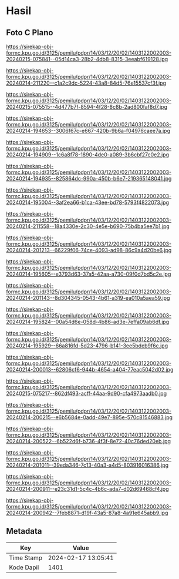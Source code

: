 # Hasil

## Foto C Plano

https://sirekap-obj-formc.kpu.go.id/3125/pemilu/pdpr/14/03/12/20/02/1403122002003-20240215-075841--05d14ca3-28b2-4db8-8315-3eeabf619128.jpg

https://sirekap-obj-formc.kpu.go.id/3125/pemilu/pdpr/14/03/12/20/02/1403122002003-20240214-211220--c1a2c9dc-5224-43a8-84d5-76e15537cf3f.jpg

https://sirekap-obj-formc.kpu.go.id/3125/pemilu/pdpr/14/03/12/20/02/1403122002003-20240215-075515--4d477b7f-8594-4f28-8c8b-2ad800faf8d7.jpg

https://sirekap-obj-formc.kpu.go.id/3125/pemilu/pdpr/14/03/12/20/02/1403122002003-20240214-194653--3006f67c-e667-420b-9b6a-f04976caee7a.jpg

https://sirekap-obj-formc.kpu.go.id/3125/pemilu/pdpr/14/03/12/20/02/1403122002003-20240214-194909--1c6a8f78-1890-4de0-a089-3b6cbf27c0e2.jpg

https://sirekap-obj-formc.kpu.go.id/3125/pemilu/pdpr/14/03/12/20/02/1403122002003-20240214-194935--825864dc-990a-450b-b6e7-219365148041.jpg

https://sirekap-obj-formc.kpu.go.id/3125/pemilu/pdpr/14/03/12/20/02/1403122002003-20240214-195004--3af2ea66-b1ca-43ee-bd78-5793f4822073.jpg

https://sirekap-obj-formc.kpu.go.id/3125/pemilu/pdpr/14/03/12/20/02/1403122002003-20240214-211558--18a4330e-2c30-4e5e-b690-75b4ba5ee7b1.jpg

https://sirekap-obj-formc.kpu.go.id/3125/pemilu/pdpr/14/03/12/20/02/1403122002003-20240214-201213--66229f06-74ce-4093-ad98-86c9a4d20be6.jpg

https://sirekap-obj-formc.kpu.go.id/3125/pemilu/pdpr/14/03/12/20/02/1403122002003-20240214-195605--e3793d63-37a5-42aa-a730-09f0d7bd5c2e.jpg

https://sirekap-obj-formc.kpu.go.id/3125/pemilu/pdpr/14/03/12/20/02/1403122002003-20240214-201143--8d304345-0543-4b61-a319-ea010a5aea59.jpg

https://sirekap-obj-formc.kpu.go.id/3125/pemilu/pdpr/14/03/12/20/02/1403122002003-20240214-195824--00a54d6e-058d-4b86-ad3e-7effa09ab6df.jpg

https://sirekap-obj-formc.kpu.go.id/3125/pemilu/pdpr/14/03/12/20/02/1403122002003-20240214-195929--66a816fd-5d23-4796-b141-3ee5bdeb9f6c.jpg

https://sirekap-obj-formc.kpu.go.id/3125/pemilu/pdpr/14/03/12/20/02/1403122002003-20240214-200013--62806cf6-944b-4654-a404-77eac5042d02.jpg

https://sirekap-obj-formc.kpu.go.id/3125/pemilu/pdpr/14/03/12/20/02/1403122002003-20240215-075217--862df493-acff-44aa-9d90-cfa4973aadb0.jpg

https://sirekap-obj-formc.kpu.go.id/3125/pemilu/pdpr/14/03/12/20/02/1403122002003-20240214-200215--e6b5684e-0add-49e7-895e-570c81546883.jpg

https://sirekap-obj-formc.kpu.go.id/3125/pemilu/pdpr/14/03/12/20/02/1403122002003-20240214-200522--6b522d6f-b736-4f3f-8e72-40c76ded20eb.jpg

https://sirekap-obj-formc.kpu.go.id/3125/pemilu/pdpr/14/03/12/20/02/1403122002003-20240214-201011--39eda346-7c13-40a3-a4d5-803916016386.jpg

https://sirekap-obj-formc.kpu.go.id/3125/pemilu/pdpr/14/03/12/20/02/1403122002003-20240214-200911--e23c31d1-5c4c-4b6c-ada7-d02d69468cf4.jpg

https://sirekap-obj-formc.kpu.go.id/3125/pemilu/pdpr/14/03/12/20/02/1403122002003-20240214-200942--7feb8871-d19f-43a5-87a8-4a91e645abb9.jpg


## Metadata

| Key        | Value               |
| ---------- | ------------------- |
| Time Stamp | 2024-02-17 13:05:41 |
| Kode Dapil | 1401                |




